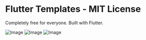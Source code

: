 # Flutter Templates - MIT License
Completely free for everyone.
Built with Flutter.

![Image](assets/hotel/hotel_booking.png)
![Image](assets/fitness_app/fitness_app.png)
![Image](assets/design_course/design_course.png)
